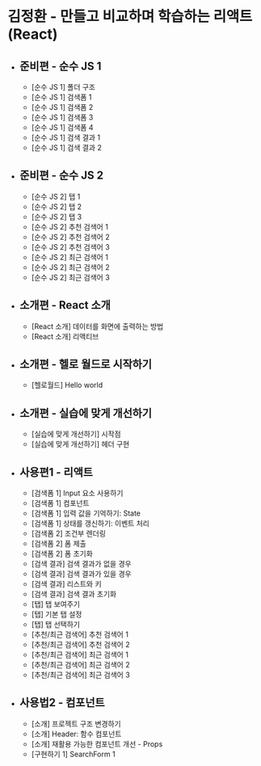 # 김정환 - 만들고 비교하며 학습하는 리액트 (React)
- 준비편 - 순수 JS 1
  - 
  - [순수 JS 1] 폴더 구조
  - [순수 JS 1] 검색폼 1
  - [순수 JS 1] 검색폼 2
  - [순수 JS 1] 검색폼 3
  - [순수 JS 1] 검색폼 4
  - [순수 JS 1] 검색 결과 1
  - [순수 JS 1] 검색 결과 2
- 준비편 - 순수 JS 2
  - 
  - [순수 JS 2] 탭 1
  - [순수 JS 2] 탭 2
  - [순수 JS 2] 탭 3
  - [순수 JS 2] 추천 검색어 1
  - [순수 JS 2] 추천 검색어 2
  - [순수 JS 2] 추천 검색어 3
  - [순수 JS 2] 최근 검색어 1
  - [순수 JS 2] 최근 검색어 2
  - [순수 JS 2] 최근 검색어 3
- 소개편 - React 소개
  - 
  - [React 소개] 데이터를 화면에 출력하는 방법
  - [React 소개] 리액티브
- 소개편 - 헬로 월드로 시작하기 
  - 
  - [헬로월드] Hello world
- 소개편 - 실습에 맞게 개선하기
  -
  - [실습에 맞게 개선하기] 시작점
  - [실습에 맞게 개선하기] 헤더 구현
- 사용편1 - 리액트
  -
  - [검색폼 1] Input 요소 사용하기
  - [검색폼 1] 컴포넌트
  - [검색폼 1] 입력 값을 기억하기: State
  - [검색폼 1] 상태를 갱신하기: 이벤트 처리   
  - [검색폼 2] 조건부 렌더링
  - [검색폼 2] 폼 제출
  - [검색폼 2] 폼 초기화
  - [검색 결과] 검색 결과가 없을 경우 
  - [검색 결과] 검색 결과가 있을 경우 
  - [검색 결과] 리스트와 키
  - [검색 결과] 검색 결과 초기화
  - [탭] 탭 보여주기
  - [탭] 기본 탭 설정
  - [탭] 탭 선택하기
  - [추천/최근 검색어] 추천 검색어 1
  - [추천/최근 검색어] 추천 검색어 2
  - [추천/최근 검색어] 최근 검색어 1
  - [추천/최근 검색어] 최근 검색어 2
  - [추천/최근 검색어] 최근 검색어 3
- 사용법2 - 컴포넌트
  - 
  - [소개] 프로젝트 구조 변경하기
  - [소개] Header: 함수 컴포넌트
  - [소개] 재활용 가능한 컴포넌트 개선 - Props
  - [구현하기 1] SearchForm 1